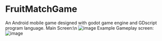 # FruitMatchGame
An Android mobile game designed with godot game engine and GDscript program language. 
Main Screen:\n
![image](https://github.com/MohitKumarPro/FruitMatchGame/assets/71750255/b8bb664a-4d92-47a3-97d7-1798cc19ff08)
Example Gameplay screen:
![image](https://github.com/MohitKumarPro/FruitMatchGame/assets/71750255/e1daf3a3-a491-4834-ad45-3d01a696e6fa)
